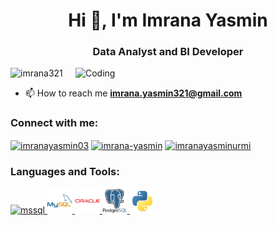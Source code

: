 <h1 align="center">Hi 👋, I'm Imrana Yasmin</h1>
<h3 align="center">Data Analyst and BI Developer</h3>

<img align="right" alt="Coding" width="400" src="https://miro.medium.com/v2/1*Owa2rsDG6Rwv1IM_RdsL3A.gif">

<p align="left"> <img src="https://komarev.com/ghpvc/?username=imrana321&label=Profile%20views&color=0e75b6&style=flat" alt="imrana321" /> </p>

- 📫 How to reach me **imrana.yasmin321@gmail.com**

<h3 align="left">Connect with me:</h3>
<p align="left">
<a href="https://twitter.com/imranayasmin03" target="blank"><img align="center" src="https://raw.githubusercontent.com/rahuldkjain/github-profile-readme-generator/master/src/images/icons/Social/twitter.svg" alt="imranayasmin03" height="30" width="40" /></a>
<a href="https://linkedin.com/in/imrana-yasmin" target="blank"><img align="center" src="https://raw.githubusercontent.com/rahuldkjain/github-profile-readme-generator/master/src/images/icons/Social/linked-in-alt.svg" alt="imrana-yasmin" height="30" width="40" /></a>
<a href="https://fb.com/imranayasminurmi" target="blank"><img align="center" src="https://raw.githubusercontent.com/rahuldkjain/github-profile-readme-generator/master/src/images/icons/Social/facebook.svg" alt="imranayasminurmi" height="30" width="40" /></a>
</p>

<h3 align="left">Languages and Tools:</h3>
<p align="left"> <a href="https://www.microsoft.com/en-us/sql-server" target="_blank" rel="noreferrer"> <img src="https://www.svgrepo.com/show/303229/microsoft-sql-server-logo.svg" alt="mssql" width="40" height="40"/> </a> <a href="https://www.mysql.com/" target="_blank" rel="noreferrer"> <img src="https://raw.githubusercontent.com/devicons/devicon/master/icons/mysql/mysql-original-wordmark.svg" alt="mysql" width="40" height="40"/> </a> <a href="https://www.oracle.com/" target="_blank" rel="noreferrer"> <img src="https://raw.githubusercontent.com/devicons/devicon/master/icons/oracle/oracle-original.svg" alt="oracle" width="40" height="40"/> </a> <a href="https://www.postgresql.org" target="_blank" rel="noreferrer"> <img src="https://raw.githubusercontent.com/devicons/devicon/master/icons/postgresql/postgresql-original-wordmark.svg" alt="postgresql" width="40" height="40"/> </a> <a href="https://www.python.org" target="_blank" rel="noreferrer"> <img src="https://raw.githubusercontent.com/devicons/devicon/master/icons/python/python-original.svg" alt="python" width="40" height="40"/> </a> </p>
